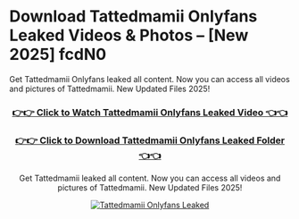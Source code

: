 # Download Tattedmamii Onlyfans Leaked Videos & Photos – [New 2025] fcdN0

Get Tattedmamii Onlyfans leaked all content. Now you can access all videos and pictures of Tattedmamii. New Updated Files 2025!  
<div align="center">
  
### [👉👉 Click to Watch Tattedmamii Onlyfans Leaked Video 👈👈](https://links2leaks.com/tattedmamii)  
### [👉👉 Click to Download Tattedmamii Onlyfans Leaked Folder 👈👈](https://links2leaks.com/tattedmamii)  

Get Tattedmamii leaked all content. Now you can access all videos and pictures of Tattedmamii. New Updated Files 2025!  

[![Tattedmamii Onlyfans Leaked](https://i.ibb.co/93hzkbrt/l2l.gif)](https://links2leaks.com/tattedmamii)  

</div>
